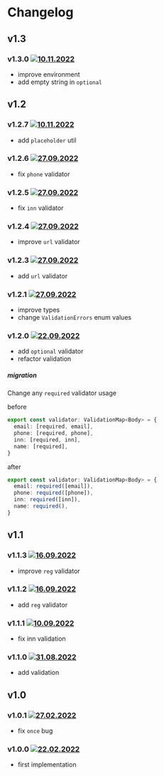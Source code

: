 # Changelog

## v1.3

### v1.3.0 [![10.11.2022](https://img.shields.io/date/1668601148)](https://github.com/cantinc/utils/tree/v1.3.0)

- improve environment
- add empty string in `optional`

## v1.2

### v1.2.7 [![10.11.2022](https://img.shields.io/date/1668103252)](https://github.com/cantinc/utils/tree/v1.2.7)

- add `placeholder` util

### v1.2.6 [![27.09.2022](https://img.shields.io/date/1667742730)](https://github.com/cantinc/utils/tree/v1.2.6)

- fix `phone` validator

### v1.2.5 [![27.09.2022](https://img.shields.io/date/1667741272)](https://github.com/cantinc/utils/tree/v1.2.5)

- fix `inn` validator

### v1.2.4 [![27.09.2022](https://img.shields.io/date/1664284937)](https://github.com/cantinc/utils/tree/v1.2.4)

- improve `url` validator

### v1.2.3 [![27.09.2022](https://img.shields.io/date/1664283999)](https://github.com/cantinc/utils/tree/v1.2.3)

- add `url` validator

### v1.2.1 [![27.09.2022](https://img.shields.io/date/1664270349)](https://github.com/cantinc/utils/tree/v1.2.1)

- improve types
- change `ValidationErrors` enum values

### v1.2.0 [![22.09.2022](https://img.shields.io/date/1663875454)](https://github.com/cantinc/utils/tree/v1.2.0)

- add `optional` validator
- refactor validation

##### migration

Change any `required` validator usage

before

```typescript
export const validator: ValidationMap<Body> = {
  email: [required, email],
  phone: [required, phone],
  inn: [required, inn],
  name: [required],
}
```

after

```typescript
export const validator: ValidationMap<Body> = {
  email: required([email]),
  phone: required([phone]),
  inn: required([inn]),
  name: required(),
}
```

## v1.1

### v1.1.3 [![16.09.2022](https://img.shields.io/date/1663319502)](https://github.com/cantinc/utils/tree/v1.1.3)

- improve `reg` validator

### v1.1.2 [![16.09.2022](https://img.shields.io/date/1663319084)](https://github.com/cantinc/utils/tree/v1.1.2)

- add `reg` validator

### v1.1.1 [![10.09.2022](https://img.shields.io/date/1662823652)](https://github.com/cantinc/utils/tree/v1.1.1)

- fix inn validation

### v1.1.0 [![31.08.2022](https://img.shields.io/date/1661952279)](https://github.com/cantinc/utils/tree/v1.1.0)

- add validation

## v1.0

### v1.0.1 [![27.02.2022](https://img.shields.io/date/1645962828)](https://github.com/cantinc/utils/tree/v1.0.1)

- fix `once` bug

### v1.0.0 [![22.02.2022](https://img.shields.io/date/1645534218)](https://github.com/cantinc/utils/tree/v1.0.0)

- first implementation
